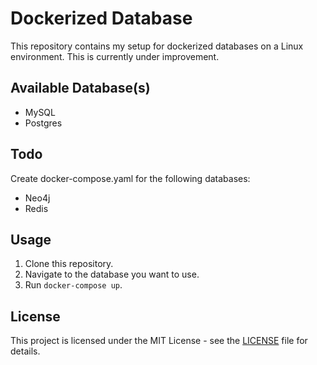 # Dockerized Database

This repository contains my setup for dockerized databases on a Linux environment. This is currently under improvement.

## Available Database(s)

- MySQL
- Postgres

## Todo

Create docker-compose.yaml for the following databases:

- Neo4j
- Redis

## Usage

1. Clone this repository.
2. Navigate to the database you want to use.
3. Run `docker-compose up`.

## License

This project is licensed under the MIT License - see the [LICENSE](LICENSE) file for details.
